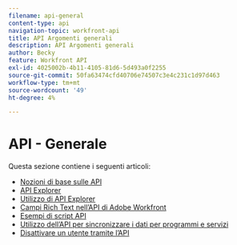 ```yaml
---
filename: api-general
content-type: api
navigation-topic: workfront-api
title: API Argomenti generali
description: API Argomenti generali
author: Becky
feature: Workfront API
exl-id: 4025002b-4b11-4105-81d6-5d493a0f2255
source-git-commit: 50fa63474cfd40706e74507c3e4c231c1d97d463
workflow-type: tm+mt
source-wordcount: '49'
ht-degree: 4%

---
```



# API - Generale

Questa sezione contiene i seguenti articoli:

* [Nozioni di base sulle API](../../wf-api/general/api-basics.md)
* [API Explorer](../../wf-api/general/api-explorer.md)
* [Utilizzo di API Explorer](../../wf-api/general/using-api-explorer.md)
* [Campi Rich Text nell’API di Adobe Workfront](../../wf-api/general/rich-text-field-api.md)
* [Esempi di script API](../../wf-api/general/api-example-scripts.md)
* [Utilizzo dell’API per sincronizzare i dati per programmi e servizi](../../wf-api/general/api-sync-data.md)
* [Disattivare un utente tramite l’API](../../wf-api/general/deactivate-user-api.md)
<!--
* [Projects API](../../wf-api/general/projects-api.md)
-->
